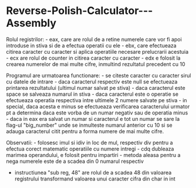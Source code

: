 # Reverse-Polish-Calculator---Assembly

Rolul registrilor:
	- eax, care are rolul de a retine numerele care vor fi apoi introduse in stiva si de a efectua operatii cu ele
	- ebx, care efectueaza citirea caracter cu caracter si aplica operatiile necesare prelucrarii acestuia
	- ecx are rolul de counter in citirea caracter cu caracter
	- edx e folosit la crearea numerelor de mai multe cifre, inmultind rezultatul precedent cu 10

Programul are urmatoarea functionare:
	- se citeste caracter cu caracter sirul cu datele de intrare
	- daca caracterul respectiv este null se efectueaza printarea rezultatului (ultimul numar salvat pe stiva)
	- daca caracterul este space se salveaza numarul in stiva
	- daca caracterul este o operatie se efectueaza operatia respectiva intre ultimele 2 numere salvate pe stiva
	- in special, daca acesta e minus se efectueaza verificarea caracterului urmator pt a determina daca este vorba de un numar negativ sau de operatia minus
	- daca in eax era salvat un numar si caracterul e tot un numar se sare la flag-ul "big_number" unde se inmulteste numarul anterior cu 10 si se adauga caracterul citit pentru a forma numere de mai multe cifre.

Observatii:
	- folosesc imul si idiv in loc de mul, respectiv div pentru a efectua corect matematic operatiile cu numere intregi
	 - cdq dubleaza marimea operandului, e folosit pentru impartiri
	- metoda aleasa pentru a nega numerele este de a scadea din 0 numarul respectiv
- instructiunea "sub reg, 48" are rolul de a scadea 48 din valoarea registrului transformand valoarea unui caracter cifra din char in int 
